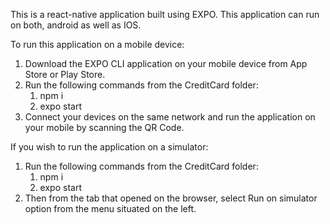 This is a react-native application built using EXPO.
This application can run on both, android as well as IOS.

To run this application on a mobile device:

1. Download the EXPO CLI application on your mobile device from App Store or Play Store.
2. Run the following commands from the CreditCard folder:
   1) npm i
   2) expo start
3. Connect your devices on the same network and run the application on your mobile by scanning the QR Code.

If you wish to run the application on a simulator:

1. Run the following commands from the CreditCard folder:
   1) npm i
   2) expo start
2. Then from the tab that opened on the browser, select Run on simulator option from the menu situated on the left.
